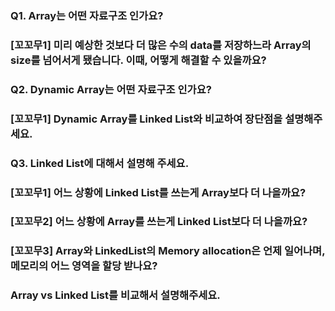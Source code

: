 ### Q1. Array는 어떤 자료구조 인가요?
### [꼬꼬무1] 미리 예상한 것보다 더 많은 수의 data를 저장하느라 Array의 size를 넘어서게 됐습니다. 이때, 어떻게 해결할 수 있을까요?
### Q2. Dynamic Array는 어떤 자료구조 인가요?
### [꼬꼬무1] Dynamic Array를 Linked List와 비교하여 장단점을 설명해주세요.
### Q3. Linked List에 대해서 설명해 주세요.
### [꼬꼬무1] 어느 상황에 Linked List를 쓰는게 Array보다 더 나을까요?
### [꼬꼬무2] 어느 상황에 Array를 쓰는게 Linked List보다 더 나을까요?
### [꼬꼬무3] Array와 LinkedList의 Memory allocation은 언제 일어나며, 메모리의 어느 영역을 할당 받나요?
### Array vs Linked List를 비교해서 설명해주세요.
